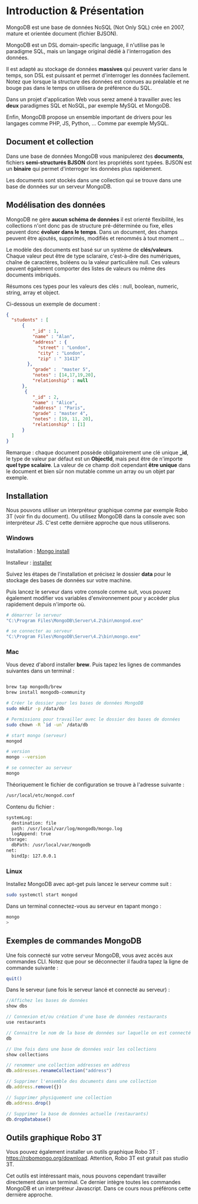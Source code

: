 # Introduction & Présentation

MongoDB est une base de données NoSQL (Not Only SQL) crée en 2007, mature et orientée document (fichier BJSON).

MongoDB est un DSL domain-specific language, il n'utilise pas le paradigme SQL, mais un langage original dédié à l'interrogation des données.

Il est adapté au stockage de données **massives** qui peuvent varier dans le temps, son DSL est puissant et permet d'interroger les données facilement. Notez que lorsque la structure des données est connues au préalable et ne bouge pas dans le temps on utilisera de préférence du SQL.

Dans un projet d'application Web vous serez amené à travailler avec les **deux** paradigmes SQL et NoSQL, par exemple MySQL et MongoDB.

Enfin, MongoDB propose un ensemble important de drivers pour les langages comme PHP, JS, Python, ... Comme par exemple MySQL.

## Document et collection

Dans une base de données MongoDB vous manipulerez des **documents**, fichiers **semi-structurés BJSON** dont les propriétés sont typées. BJSON est un **binaire** qui permet d'interroger les données plus rapidement.

Les documents sont stockés dans une collection qui se trouve dans une base de données sur un serveur MongoDB.

## Modélisation des données

MongoDB ne gère **aucun schéma de données** il est orienté flexibilité, les collections n'ont donc pas de structure pré-déterminée ou fixe, elles peuvent donc **évoluer dans le temps**. Dans un document, des champs peuvent être ajoutés, supprimés, modifiés et renommés à tout moment ...

Le modèle des documents est basé sur un système de **clés/valeurs**. Chaque valeur peut être de type sclaraire, c'est-à-dire des numériques, chaîne de caractères, boléens ou la valeur particulière null. Ces valeurs peuvent également comporter des listes de valeurs ou même des documents imbriqués.

Résumons ces types pour les valeurs des clés : null, boolean, numeric, string, array et object.

Ci-dessous un exemple de document :

```json
{
  "students" : [
      {
          "_id" : 1,
          "name" : "Alan",
          "address" : {
            "street" : "London",
            "city" : "London",
            "zip" : " 31413"
        },
          "grade" :  "master 5",
          "notes" : [14,17,19,20],
          "relationship" : null
      },
       {
          "_id" : 2,
          "name" : "Alice",
          "address" : "Paris",
          "grade" : "master 4",
          "notes" : [19, 11, 20],
          "relationship" : [1]
      }
  ]
}
```

Remarque : chaque document possède obligatoirement une clé unique **_id**, le type de valeur par défaut est un **ObjectId**, mais peut être de n'importe **quel type scalaire**. La valeur de ce champ doit cependant **être unique** dans le document et bien sûr non mutable comme un array ou un objet par exemple.

## Installation

Nous pouvons utiliser un interpréteur graphique comme par exemple Robo 3T (voir fin du document). Ou utilisez MongoDB dans la console avec son interpréteur JS. C'est cette dernière approche que nous utiliserons.

### Windows

Installation : [Mongo install](https://docs.mongodb.com/manual/installation/)

Installeur : [installer](https://www.mongodb.com/try/download/community)

Suivez les étapes de l'installation et précisez le dossier **data** pour le stockage des bases de données sur votre machine.

Puis lancez le serveur dans votre console comme suit, vous pouvez également modifier vos variables d'environnement pour y accèder plus rapidement depuis n'importe où.

```bash
# démarrer le serveur
"C:\Program Files\MongoDB\Server\4.2\bin\mongod.exe"

# se connecter au serveur
"C:\Program Files\MongoDB\Server\4.2\bin\mongo.exe"
```

### Mac

Vous devez d'abord installer **brew**. Puis tapez les lignes de commandes suivantes dans un terminal :

```bash

brew tap mongodb/brew
brew install mongodb-community

# Créer le dossier pour les bases de données MongoDB
sudo mkdir -p /data/db

# Permissions pour travailler avec le dossier des bases de données
sudo chown -R `id -un` /data/db

# start mongo (serveur)
mongod

# version
mongo --version

# se connecter au serveur
mongo
```

Théoriquement le fichier de configuration se trouve à l'adresse suivante :

```txt
/usr/local/etc/mongod.conf
```

Contenu du fichier :

```txt
systemLog:
  destination: file
  path: /usr/local/var/log/mongodb/mongo.log
  logAppend: true
storage:
  dbPath: /usr/local/var/mongodb
net:
  bindIp: 127.0.0.1
```

### Linux

Installez MongoDB avec apt-get puis lancez le serveur comme suit :

```bash
sudo systemctl start mongod
```

Dans un terminal connectez-vous au serveur en tapant mongo :

```bash
mongo
>
```

## Exemples de commandes MongoDB

Une fois connecté sur votre serveur MongoDB, vous avez accès aux commandes CLI. Notez que pour se déconnecter il faudra tapez la ligne de commande suivante :

```bash
quit()
```

Dans le serveur (une fois le serveur lancé et connecté au serveur) :

```js
//Affichez les bases de données
show dbs

// Connexion et/ou création d'une base de données restaurants
use restaurants

// Connaitre le nom de la base de données sur laquelle on est connecté
db

// Une fois dans une base de données voir les collections
show collections

// renommer une collection addresses en address
db.addresses.renameCollection("address")

// Supprimer l'ensemble des documents dans une collection
db.address.remove({})

// Supprimer physiquement une collection
db.address.drop()

// Supprimer la base de données actuelle (restaurants)
db.dropDatabase()
```

## Outils graphique Robo 3T

Vous pouvez également installer un outils graphique Robo 3T : https://robomongo.org/download. Attention, Robo 3T est gratuit pas studio 3T.

Cet outils est intéressant mais, nous pouvons cependant travailler directement dans un terminal. Ce dernier intègre toutes les commandes MongoDB et un interpréteur Javascript. Dans ce cours nous préférons cette dernière approche.
